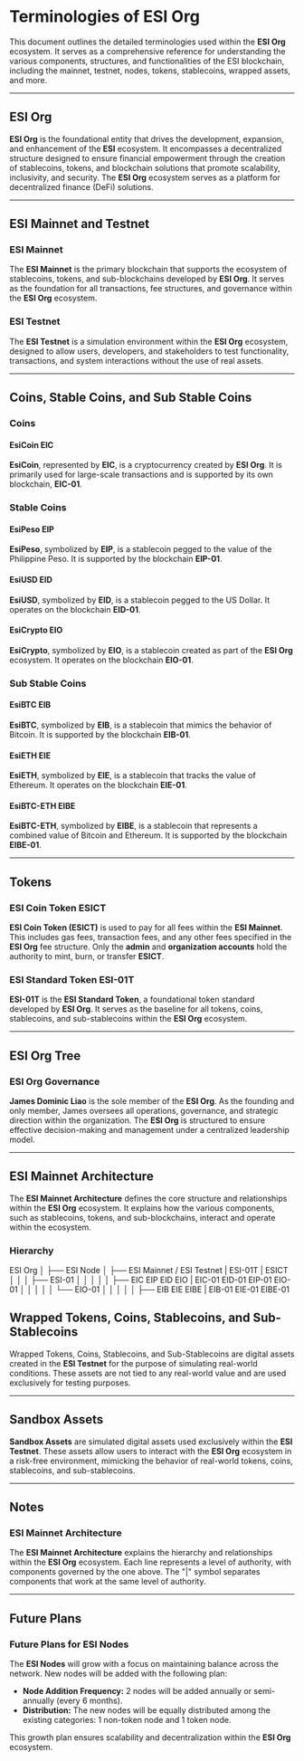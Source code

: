 # Terminologies of ESI Org

This document outlines the detailed terminologies used within the **ESI Org** ecosystem. It serves as a comprehensive reference for understanding the various components, structures, and functionalities of the ESI blockchain, including the mainnet, testnet, nodes, tokens, stablecoins, wrapped assets, and more.

---

## **ESI Org**

**ESI Org** is the foundational entity that drives the development, expansion, and enhancement of the **ESI** ecosystem. It encompasses a decentralized structure designed to ensure financial empowerment through the creation of stablecoins, tokens, and blockchain solutions that promote scalability, inclusivity, and security. The **ESI Org** ecosystem serves as a platform for decentralized finance (DeFi) solutions.

---

## **ESI Mainnet and Testnet**

### **ESI Mainnet**

The **ESI Mainnet** is the primary blockchain that supports the ecosystem of stablecoins, tokens, and sub-blockchains developed by **ESI Org**. It serves as the foundation for all transactions, fee structures, and governance within the **ESI Org** ecosystem.

### **ESI Testnet**

The **ESI Testnet** is a simulation environment within the **ESI Org** ecosystem, designed to allow users, developers, and stakeholders to test functionality, transactions, and system interactions without the use of real assets.

---

## **Coins, Stable Coins, and Sub Stable Coins**

### **Coins**

#### **EsiCoin EIC**

**EsiCoin**, represented by **EIC**, is a cryptocurrency created by **ESI Org**. It is primarily used for large-scale transactions and is supported by its own blockchain, **EIC-01**.

### **Stable Coins**

#### **EsiPeso EIP**

**EsiPeso**, symbolized by **EIP**, is a stablecoin pegged to the value of the Philippine Peso. It is supported by the blockchain **EIP-01**.

#### **EsiUSD EID**

**EsiUSD**, symbolized by **EID**, is a stablecoin pegged to the US Dollar. It operates on the blockchain **EID-01**.

#### **EsiCrypto EIO**

**EsiCrypto**, symbolized by **EIO**, is a stablecoin created as part of the **ESI Org** ecosystem. It operates on the blockchain **EIO-01**.

### **Sub Stable Coins**

#### **EsiBTC EIB**

**EsiBTC**, symbolized by **EIB**, is a stablecoin that mimics the behavior of Bitcoin. It is supported by the blockchain **EIB-01**.

#### **EsiETH EIE**

**EsiETH**, symbolized by **EIE**, is a stablecoin that tracks the value of Ethereum. It operates on the blockchain **EIE-01**.

#### **EsiBTC-ETH EIBE**

**EsiBTC-ETH**, symbolized by **EIBE**, is a stablecoin that represents a combined value of Bitcoin and Ethereum. It is supported by the blockchain **EIBE-01**.

---

## **Tokens**

### **ESI Coin Token ESICT**

**ESI Coin Token (ESICT)** is used to pay for all fees within the **ESI Mainnet**. This includes gas fees, transaction fees, and any other fees specified in the **ESI Org** fee structure. Only the **admin** and **organization accounts** hold the authority to mint, burn, or transfer **ESICT**.

### **ESI Standard Token ESI-01T**

**ESI-01T** is the **ESI Standard Token**, a foundational token standard developed by **ESI Org**. It serves as the baseline for all tokens, coins, stablecoins, and sub-stablecoins within the **ESI Org** ecosystem.

---

## **ESI Org Tree**

### **ESI Org Governance**

**James Dominic Liao** is the sole member of the **ESI Org**. As the founding and only member, James oversees all operations, governance, and strategic direction within the organization. The **ESI Org** is structured to ensure effective decision-making and management under a centralized leadership model.

---

## **ESI Mainnet Architecture**

The **ESI Mainnet Architecture** defines the core structure and relationships within the **ESI Org** ecosystem. It explains how the various components, such as stablecoins, tokens, and sub-blockchains, interact and operate within the ecosystem.

### **Hierarchy**

ESI Org
│
├── ESI Node
│
├── ESI Mainnet / ESI Testnet | ESI-01T | ESICT
│     │
│     ├── ESI-01
│     │     │
│     │     ├── EIC EIP EID EIO | EIC-01 EID-01 EIP-01 EIO-01
│     │     │
│     │     └── EIO-01
│     │            │
│     │            ├── EIB EIE EIBE | EIB-01 EIE-01 EIBE-01


## **Wrapped Tokens, Coins, Stablecoins, and Sub-Stablecoins**

Wrapped Tokens, Coins, Stablecoins, and Sub-Stablecoins are digital assets created in the **ESI Testnet** for the purpose of simulating real-world conditions. These assets are not tied to any real-world value and are used exclusively for testing purposes.

---

## **Sandbox Assets**

**Sandbox Assets** are simulated digital assets used exclusively within the **ESI Testnet**. These assets allow users to interact with the **ESI Org** ecosystem in a risk-free environment, mimicking the behavior of real-world tokens, coins, stablecoins, and sub-stablecoins.

---

## **Notes**

### **ESI Mainnet Architecture**

The **ESI Mainnet Architecture** explains the hierarchy and relationships within the **ESI Org** ecosystem. Each line represents a level of authority, with components governed by the one above. The "|" symbol separates components that work at the same level of authority.

---

## **Future Plans**

### **Future Plans for ESI Nodes**

The **ESI Nodes** will grow with a focus on maintaining balance across the network. New nodes will be added with the following plan:

- **Node Addition Frequency:** 2 nodes will be added annually or semi-annually (every 6 months).
- **Distribution:** The new nodes will be equally distributed among the existing categories: 1 non-token node and 1 token node.

This growth plan ensures scalability and decentralization within the **ESI Org** ecosystem.
